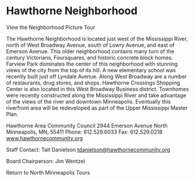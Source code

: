 # Hawthorne Neighborhood

View the Neighborhood Picture Tour

The Hawthorne Neighborhood is located just west of the Mississippi River, north of West Broadway Avenue, south of Lowry Avenue, and east of Emerson Avenue. This older neighborhood contains many turn of the century Victorians, Foursquares, and historic concrete block homes. Farview Park dominates the center of this neighborhood with stunning views of the city from the top of its hill. A new elementary school was recently built just off Lyndale Avenue. Along West Broadway are a number of restaurants, drug stores, and shops. Hawthorne Crossings Shopping Center is also located in this West Broadway Business district. Townhomes were recently constructed along the Mississippi River and take advantage of the views of the river and downtown Minneapolis. Eventually this riverfront area will be redeveloped as part of the Upper Mississippi Master Plan.

Hawthorne Area Community Council
2944 Emerson Avenue North 
Minneapolis, MN, 55411 
Phone: 612.529.6033
Fax: 612.529.0218
www.hawthornecommunity.org

Staff Contact: Tait Danielson
tdanielson@hawthornecommunity.org

Board Chairperson: Jim Wentzel

Return to North Minneapolis Tours

